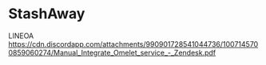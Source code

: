 # StashAway
LINEOA
https://cdn.discordapp.com/attachments/990901728541044736/1007145700859060274/Manual_Integrate_Omelet_service_-_Zendesk.pdf

